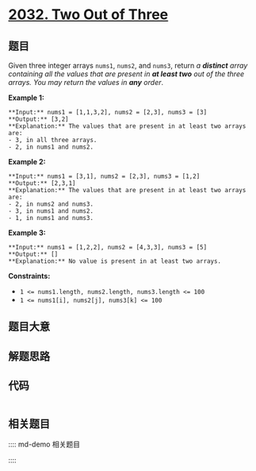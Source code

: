 # [2032. Two Out of Three](https://leetcode.com/problems/two-out-of-three)

## 题目

Given three integer arrays `nums1`, `nums2`, and `nums3`, return _a
**distinct** array containing all the values that are present in **at least
two** out of the three arrays. You may return the values in **any** order_.



**Example 1:**

    
    
    **Input:** nums1 = [1,1,3,2], nums2 = [2,3], nums3 = [3]
    **Output:** [3,2]
    **Explanation:** The values that are present in at least two arrays are:
    - 3, in all three arrays.
    - 2, in nums1 and nums2.
    

**Example 2:**

    
    
    **Input:** nums1 = [3,1], nums2 = [2,3], nums3 = [1,2]
    **Output:** [2,3,1]
    **Explanation:** The values that are present in at least two arrays are:
    - 2, in nums2 and nums3.
    - 3, in nums1 and nums2.
    - 1, in nums1 and nums3.
    

**Example 3:**

    
    
    **Input:** nums1 = [1,2,2], nums2 = [4,3,3], nums3 = [5]
    **Output:** []
    **Explanation:** No value is present in at least two arrays.
    



**Constraints:**

  * `1 <= nums1.length, nums2.length, nums3.length <= 100`
  * `1 <= nums1[i], nums2[j], nums3[k] <= 100`


## 题目大意

## 解题思路

## 代码

```javascript

```

## 相关题目

:::: md-demo 相关题目

::::

